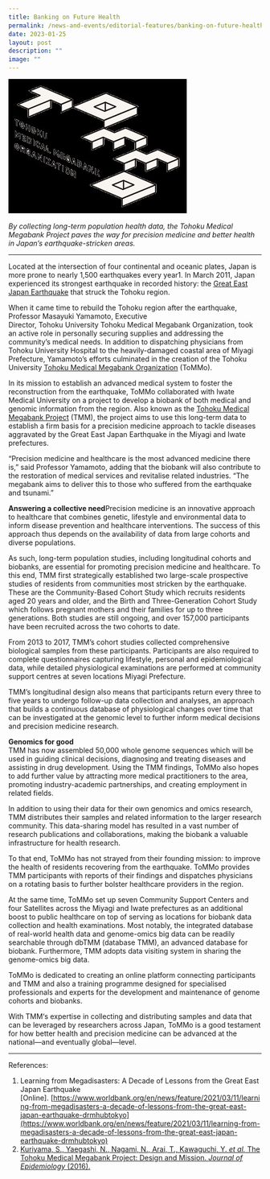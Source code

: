 ```yaml
---
title: Banking on Future Health
permalink: /news-and-events/editorial-features/banking-on-future-health/
date: 2023-01-25
layout: post
description: ""
image: ""
---
```

![](/images/Resources/Editorial%20Features/2023/tohoku-megabank-logo-grau.jpg)

_By collecting long-term population health data, the Tohoku Medical Megabank Project paves the way for precision medicine and better health in Japan’s earthquake-stricken areas._

* * *

Located at the intersection of four continental and oceanic plates, Japan is more prone to nearly 1,500 earthquakes every year1. In March 2011, Japan experienced its strongest earthquake in recorded history: the [Great East Japan Earthquake](https://education.nationalgeographic.org/resource/tohoku-earthquake-and-tsunami) that struck the Tohoku region. 

When it came time to rebuild the Tohoku region after the earthquake, Professor Masayuki Yamamoto, Executive Director, Tohoku University Tohoku Medical Megabank Organization, took an active role in personally securing supplies and addressing the community’s medical needs. In addition to dispatching physicians from Tohoku University Hospital to the heavily-damaged coastal area of Miyagi Prefecture, Yamamoto’s efforts culminated in the creation of the Tohoku University [Tohoku Medical Megabank Organization](https://www.megabank.tohoku.ac.jp/english/library/) (ToMMo). 

In its mission to establish an advanced medical system to foster the reconstruction from the earthquake, ToMMo collaborated with Iwate Medical University on a project to develop a biobank of both medical and genomic information from the region. Also known as the [Tohoku Medical Megabank Project](https://www.megabank.tohoku.ac.jp/english/) (TMM), the project aims to use this long-term data to establish a firm basis for a precision medicine approach to tackle diseases aggravated by the Great East Japan Earthquake in the Miyagi and Iwate prefectures. 

“Precision medicine and healthcare is the most advanced medicine there is,” said Professor Yamamoto, adding that the biobank will also contribute to the restoration of medical services and revitalise related industries. “The megabank aims to deliver this to those who suffered from the earthquake and tsunami.” 

**Answering a collective need**Precision medicine is an innovative approach to healthcare that combines genetic, lifestyle and environmental data to inform disease prevention and healthcare interventions. The success of this approach thus depends on the availability of data from large cohorts and diverse populations.

As such, long-term population studies, including longitudinal cohorts and biobanks, are essential for promoting precision medicine and healthcare. To this end, TMM first strategically established two large-scale prospective studies of residents from communities most stricken by the earthquake. These are the Community-Based Cohort Study which recruits residents aged 20 years and older, and the Birth and Three-Generation Cohort Study which follows pregnant mothers and their families for up to three generations. Both studies are still ongoing, and over 157,000 participants have been recruited across the two cohorts to date.

From 2013 to 2017, TMM’s cohort studies collected comprehensive biological samples from these participants. Participants are also required to complete questionnaires capturing lifestyle, personal and epidemiological data, while detailed physiological examinations are performed at community support centres at seven locations Miyagi Prefecture. 

TMM’s longitudinal design also means that participants return every three to five years to undergo follow-up data collection and analyses, an approach that builds a continuous database of physiological changes over time that can be investigated at the genomic level to further inform medical decisions and precision medicine research. 

**Genomics for good**  
TMM has now assembled 50,000 whole genome sequences which will be used in guiding clinical decisions, diagnosing and treating diseases and assisting in drug development. Using the TMM findings, ToMMo also hopes to add further value by attracting more medical practitioners to the area, promoting industry-academic partnerships, and creating employment in related fields.

In addition to using their data for their own genomics and omics research, TMM distributes their samples and related information to the larger research community. This data-sharing model has resulted in a vast number of research publications and collaborations, making the biobank a valuable infrastructure for health research. 

To that end, ToMMo has not strayed from their founding mission: to improve the health of residents recovering from the earthquake. ToMMo provides TMM participants with reports of their findings and dispatches physicians on a rotating basis to further bolster healthcare providers in the region. 

At the same time, ToMMo set up seven Community Support Centers and four Satellites across the Miyagi and Iwate prefectures as an additional boost to public healthcare on top of serving as locations for biobank data collection and health examinations. Most notably, the integrated database of real-world health data and genome-omics big data can be readily searchable through dbTMM (database TMM), an advanced database for biobank. Furthermore, TMM adopts data visiting system in sharing the genome-omics big data.

ToMMo is dedicated to creating an online platform connecting participants and TMM and also a training programme designed for specialised professionals and experts for the development and maintenance of genome cohorts and biobanks.

With TMM‘s expertise in collecting and distributing samples and data that can be leveraged by researchers across Japan, ToMMo is a good testament for how better health and precision medicine can be advanced at the national—and eventually global—level.  

* * *

References:

1.  Learning from Megadisasters: A Decade of Lessons from the Great East Japan Earthquake \[Online\]. [https://www.worldbank.org/en/news/feature/2021/03/11/learning-from-megadisasters-a-decade-of-lessons-from-the-great-east-japan-earthquake-drmhubtokyo](https://www.worldbank.org/en/news/feature/2021/03/11/learning-from-megadisasters-a-decade-of-lessons-from-the-great-east-japan-earthquake-drmhubtokyo)
2.  [Kuriyama, S., Yaegashi, N., Nagami, N., Arai, T., Kawaguchi, Y. _et al._ The Tohoku Medical Megabank Project: Design and Mission. _Journal of Epidemiology_ (2016).](https://www.worldbank.org/en/news/feature/2021/03/11/learning-from-megadisasters-a-decade-of-lessons-from-the-great-east-japan-earthquake-drmhubtokyo)